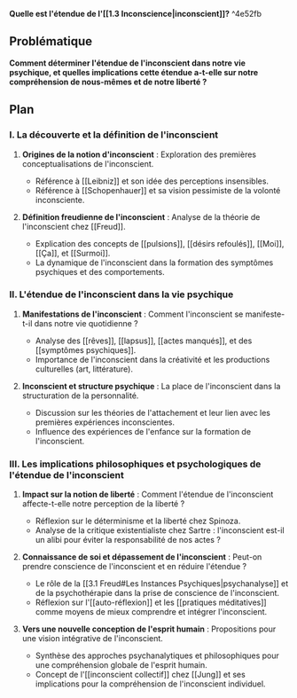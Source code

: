 **Quelle est l'étendue de l'[[1.3 Inconscience|inconscient]]?** ^4e52fb

## Problématique

**Comment déterminer l'étendue de l'inconscient dans notre vie psychique, et quelles implications cette étendue a-t-elle sur notre compréhension de nous-mêmes et de notre liberté ?**

## Plan

### I. La découverte et la définition de l'inconscient

1. **Origines de la notion d'inconscient** : Exploration des premières conceptualisations de l'inconscient.

   - Référence à [[Leibniz]] et son idée des perceptions insensibles.
   - Référence à [[Schopenhauer]] et sa vision pessimiste de la volonté inconsciente.

2. **Définition freudienne de l'inconscient** : Analyse de la théorie de l'inconscient chez [[Freud]].

   - Explication des concepts de [[pulsions]], [[désirs refoulés]], [[Moi]], [[Ça]], et [[Surmoi]].
   - La dynamique de l'inconscient dans la formation des symptômes psychiques et des comportements.

### II. L'étendue de l'inconscient dans la vie psychique

1. **Manifestations de l'inconscient** : Comment l'inconscient se manifeste-t-il dans notre vie quotidienne ?

   - Analyse des [[rêves]], [[lapsus]], [[actes manqués]], et des [[symptômes psychiques]].
   - Importance de l'inconscient dans la créativité et les productions culturelles (art, littérature).

2. **Inconscient et structure psychique** : La place de l'inconscient dans la structuration de la personnalité.

   - Discussion sur les théories de l'attachement et leur lien avec les premières expériences inconscientes.
   - Influence des expériences de l'enfance sur la formation de l'inconscient.

### III. Les implications philosophiques et psychologiques de l'étendue de l'inconscient

1. **Impact sur la notion de liberté** : Comment l'étendue de l'inconscient affecte-t-elle notre perception de la liberté ?

   - Réflexion sur le déterminisme et la liberté chez Spinoza.
   - Analyse de la critique existentialiste chez Sartre : l'inconscient est-il un alibi pour éviter la responsabilité de nos actes ?

2. **Connaissance de soi et dépassement de l'inconscient** : Peut-on prendre conscience de l'inconscient et en réduire l'étendue ?

   - Le rôle de la [[3.1 Freud#Les Instances Psychiques|psychanalyse]] et de la psychothérapie dans la prise de conscience de l'inconscient.
   - Réflexion sur l'[[auto-réflexion]] et les [[pratiques méditatives]] comme moyens de mieux comprendre et intégrer l'inconscient.

3. **Vers une nouvelle conception de l'esprit humain** : Propositions pour une vision intégrative de l'inconscient.

   - Synthèse des approches psychanalytiques et philosophiques pour une compréhension globale de l'esprit humain.
   - Concept de l'[[inconscient collectif]] chez [[Jung]] et ses implications pour la compréhension de l'inconscient individuel.
